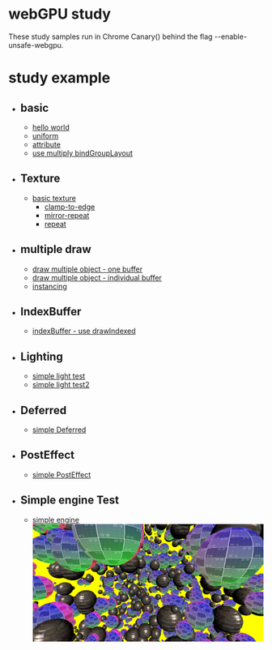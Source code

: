 # webGPU study
These study samples run in Chrome Canary() behind the flag --enable-unsafe-webgpu.

# 

# study example
 - ## basic
    - [hello world](https://redcamel.github.io/webgpu/001_helloworld)
    - [uniform](https://redcamel.github.io/webgpu/002_transform)
    - [attribute](https://redcamel.github.io/webgpu/003_attribute)
    - [use multiply bindGroupLayout](https://redcamel.github.io/webgpu/009_multi_BindGroupLayout)
 - ## Texture
    - [basic texture](https://redcamel.github.io/webgpu/004_texture)
        - [clamp-to-edge](https://redcamel.github.io/webgpu/004_texture/clamp-to-edge)
        - [mirror-repeat](https://redcamel.github.io/webgpu/004_texture/mirror-repeat)
        - [repeat](https://redcamel.github.io/webgpu/004_texture/repeat)
 - ## multiple draw     
    - [draw multiple object - one buffer](https://redcamel.github.io/webgpu/005_multiObject)
    - [draw multiple object - individual buffer](https://redcamel.github.io/webgpu/005_multiObject2)
    - [instancing](https://redcamel.github.io/webgpu/008_instancing)
 - ## IndexBuffer
    - [indexBuffer - use drawIndexed](https://redcamel.github.io/webgpu/006_indexBuffer)
  - ## Lighting
    - [simple light test](https://redcamel.github.io/webgpu/007_simpleLight)
    - [simple light test2](https://redcamel.github.io/webgpu/011_simple_defferd_light)
  - ## Deferred
    - [simple Deferred](https://redcamel.github.io/webgpu/011_simple_defferd)
 - ## PostEffect
    - [simple PostEffect](https://redcamel.github.io/webgpu/010_postEffect)
 - ## Simple engine Test
    - [simple engine](https://redcamel.github.io/webgpu/simpleEngine)
    ![](simpleEngine/screenshot.png)